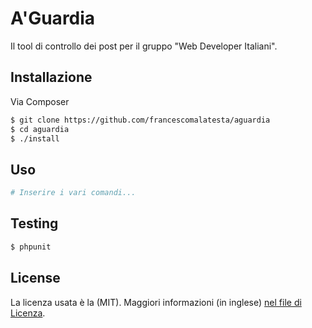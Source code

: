 # A'Guardia

Il tool di controllo dei post per il gruppo "Web Developer Italiani".

## Installazione

Via Composer

``` bash
$ git clone https://github.com/francescomalatesta/aguardia
$ cd aguardia
$ ./install
```

## Uso

``` bash
# Inserire i vari comandi...
```

## Testing

``` bash
$ phpunit
```

## License

La licenza usata è la (MIT). Maggiori informazioni (in inglese) [nel file di Licenza](LICENSE.md).
